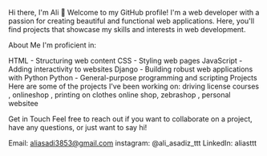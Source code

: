 Hi there, I'm Ali 👋
Welcome to my GitHub profile! I'm a web developer with a passion for creating beautiful and functional web applications.
Here, you'll find projects that showcase my skills and interests in web development.

About Me
I'm proficient in:

HTML - Structuring web content
CSS - Styling web pages
JavaScript - Adding interactivity to websites
Django - Building robust web applications with Python
Python - General-purpose programming and scripting
Projects
Here are some of the projects I've been working on: driving license courses ,
onlineshop ,
printing on clothes online shop,
zebrashop ,
personal websitee

Get in Touch
Feel free to reach out if you want to collaborate on a project, have any questions, or just want to say hi!

Email: aliasadi3853@gmail.com
instagram: @ali_asadiz_ttt
LinkedIn: aliasttt
